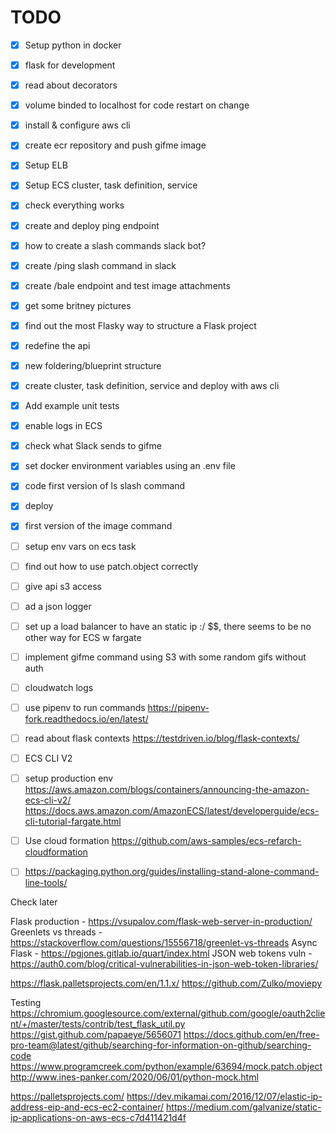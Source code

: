 # TODO

- [x] Setup python in docker
- [x] flask for development
- [x] read about decorators
- [x] volume binded to localhost for code restart on change
- [x] install & configure aws cli
- [x] create ecr repository and push gifme image
- [x] Setup ELB
- [x] Setup ECS cluster, task definition, service
- [x] check everything works
- [x] create and deploy ping endpoint
- [x] how to create a slash commands slack bot?
- [x] create /ping slash command in slack
- [x] create /bale endpoint and test image attachments
- [x] get some britney pictures
- [x] find out the most Flasky way to structure a Flask project
- [x] redefine the api
- [x] new foldering/blueprint structure
- [x] create cluster, task definition, service and deploy with aws cli
- [x] Add example unit tests
- [x] enable logs in ECS
- [x] check what Slack sends to gifme
- [x] set docker environment variables using an .env file
- [x] code first version of ls slash command
- [x] deploy
- [x] first version of the image command
- [ ] setup env vars on ecs task
- [ ] find out how to use patch.object correctly
- [ ] give api s3 access
- [ ] ad a json logger
- [ ] set up a load balancer to have an static ip :/ $$, there seems to be no other way for ECS w fargate
- [ ] implement gifme command using S3 with some random gifs without auth
- [ ] cloudwatch logs
- [ ] use pipenv to run commands https://pipenv-fork.readthedocs.io/en/latest/
- [ ] read about flask contexts https://testdriven.io/blog/flask-contexts/
- [ ] ECS CLI V2
- [ ] setup production env
https://aws.amazon.com/blogs/containers/announcing-the-amazon-ecs-cli-v2/
https://docs.aws.amazon.com/AmazonECS/latest/developerguide/ecs-cli-tutorial-fargate.html

- [ ] Use cloud formation
https://github.com/aws-samples/ecs-refarch-cloudformation

- [ ] https://packaging.python.org/guides/installing-stand-alone-command-line-tools/

Check later

Flask production - https://vsupalov.com/flask-web-server-in-production/ 
Greenlets vs threads - https://stackoverflow.com/questions/15556718/greenlet-vs-threads
Async Flask - https://pgjones.gitlab.io/quart/index.html
JSON web tokens vuln - https://auth0.com/blog/critical-vulnerabilities-in-json-web-token-libraries/

https://flask.palletsprojects.com/en/1.1.x/
https://github.com/Zulko/moviepy

Testing
https://chromium.googlesource.com/external/github.com/google/oauth2client/+/master/tests/contrib/test_flask_util.py
https://gist.github.com/papaeye/5656071
https://docs.github.com/en/free-pro-team@latest/github/searching-for-information-on-github/searching-code
https://www.programcreek.com/python/example/63694/mock.patch.object
http://www.ines-panker.com/2020/06/01/python-mock.html

https://palletsprojects.com/
https://dev.mikamai.com/2016/12/07/elastic-ip-address-eip-and-ecs-ec2-container/
https://medium.com/galvanize/static-ip-applications-on-aws-ecs-c7d411421d4f